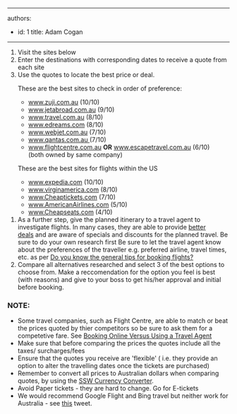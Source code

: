 

---
authors:
  - id: 1
    title: Adam Cogan
---




<span class='intro'> <ol><li>​Visit the sites below</li><li>Enter the destinations with corresponding dates to receive a quote from each site</li><li>Use the quotes to locate the best price or deal.</li></ol> </span>

<ol><p>​These are the best sites to check in order of preference&#58;</p><ul><li><a href="http&#58;//www.ssw.com.au/SSW/Redirect/Zuji.htm">www.zuji.com.au</a>&#160;(10/10)</li><li><a href="http&#58;//www.ssw.com.au/SSW/Redirect/Jetbroad.htm">www.jetabroad.com.au</a>&#160;(9/10)</li><li><a href="http&#58;//www.ssw.com.au/SSW/Redirect/Travel.htm">www.travel.com.au</a>&#160;(8/10)</li><li><a href="http&#58;//www.ssw.com.au/SSW/Redirect/Edreams.htm">www.edreams.com</a>&#160;(8/10)</li><li><a href="http&#58;//www.ssw.com.au/SSW/Redirect/Webjet.htm">www.webjet.com.au</a>&#160;(7/10)</li><li><a href="http&#58;//www.ssw.com.au/SSW/Redirect/Qantas.htm">www.qantas.com.au&#160;</a>(7/10)</li><li><a href="http&#58;//www.ssw.com.au/SSW/Redirect/Flightcentre.htm">www.flightcentre.com.au</a>&#160;<strong>OR</strong>&#160;<a href="http&#58;//www.ssw.com.au/SSW/Redirect/Escapetravel.htm">www.escapetravel.com.au</a>&#160;(6/10)&#160;<br>(both owned by same company)</li></ul><p>These are the best sites for flights within the US</p><ul><li><a href="http&#58;//www.ssw.com.au/SSW/Redirect/Expedia.htm">www.expedia.com</a>&#160;(10/10)</li><li><a href="http&#58;//www.ssw.com.au/SSW/Redirect/VirginAmerica.htm">www.virginamerica.com</a>&#160;(8/10)</li><li><a href="http&#58;//www.ssw.com.au/SSW/Redirect/Cheaptickets.htm">www.Cheaptickets.com</a>&#160;(7/10)</li><li><a href="http&#58;//www.ssw.com.au/SSW/Redirect/AmericanAirlines.htm">www.AmericanAirlines.com</a>&#160;(5/10)</li><li><a href="http&#58;//www.ssw.com.au/SSW/Redirect/Cheapseats.htm">www.Cheapseats.com</a>&#160;(4/10)</li></ul><li>As a further step, give the planned itinerary to a travel agent to investigate flights. In many cases, they are able to provide&#160;<a href="http&#58;//aussietraveladvice.com/cheap-fares-travel-agents/">better deals</a>&#160;and are aware of specials and discounts for the planned travel. Be sure to do your own research first Be sure to let the travel agent know about the preferences of the traveller e.g. preferred airline, travel times, etc. as per&#160;<a href="http&#58;//www.ssw.com.au/ssw/standards/Rules/RulesToBookingBetterFlights.aspx#tip">Do you know the general tips for booking flights?</a></li><li>Compare all alternatives researched and select 3 of the best options to choose from. Make a reccomendation for the option you feel is best (with reasons) and give to your boss to get his/her approval and initial before booking.</li></ol><h3>NOTE&#58;</h3><ul><li>Some travel companies, such as Flight Centre, are able to match or beat the prices quoted by thier competitors so be sure to ask them for a competetive fare. See&#160;<a href="http&#58;//aussietraveladvice.com/travel-advice-travel-tips/booking-a-holiday-online-versus-travel-agent/">Booking Online Versus Using a Travel Agent</a></li><li>Make sure that before comparing the prices the quotes include all the taxes/ surcharges/fees</li><li>Ensure that the quotes you receive are 'flexible' ( i.e. they provide an option to alter the travelling dates once the tickets are purchased)</li><li>Remember to convert all prices to Australian dollars when comparing quotes, by using the&#160;<a href="http&#58;//www.ssw.com.au/ssw/Shop/OtherCurrency.asp">SSW Currency Converter</a>.</li><li>Avoid Paper tickets - they are hard to change. Go for E-tickets</li><li>We would recommend Google Flight and Bing travel but neither work for Australia - see&#160;<a href="https&#58;//twitter.com/AdamCogan/status/413225774192537600">this</a>&#160;tweet.</li></ul>


